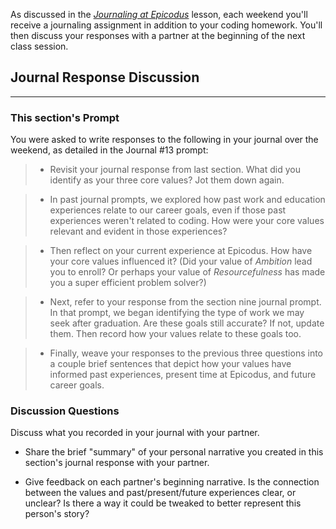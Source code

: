 As discussed in the _[Journaling at Epicodus](/introduction-to-programming/git-html-and-css/homework-journaling-at-epicodus)_ lesson, each weekend you'll receive a journaling assignment in addition to your coding homework. You'll then discuss your responses with a partner at the beginning of the next class session.

## Journal Response Discussion
---

### This section's Prompt

You were asked to write responses to the following in your journal over the weekend, as detailed in the Journal #13 prompt:

> * Revisit your journal response from last section. What did you identify as your three core values? Jot them down again.

> * In past journal prompts, we explored how past work and education experiences relate to our career goals, even if those past experiences weren't related to coding. How were your core values relevant and evident in those experiences?

> * Then reflect on your current experience at Epicodus. How have your core values influenced it? (Did your value of _Ambition_ lead you to enroll? Or perhaps your value of _Resourcefulness_ has made you a super efficient problem solver?)

> * Next, refer to your response from the section nine journal prompt. In that prompt, we began identifying the type of work we may seek after graduation. Are these goals still accurate? If not, update them. Then record how your values relate to these goals too.

> * Finally, weave your responses to the previous three questions into a couple brief sentences that depict how your values have informed past experiences, present time at Epicodus, and future career goals.

### Discussion Questions

Discuss what you recorded in your journal with your partner.

* Share the brief "summary" of your personal narrative you created in this section's journal response with your partner.

* Give feedback on each partner's beginning narrative. Is the connection between the values and past/present/future experiences clear, or unclear? Is there a way it could be tweaked to better represent this person's story?
